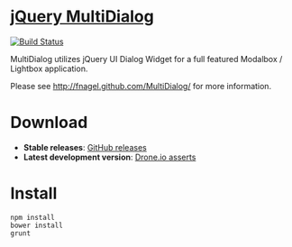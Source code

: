 # [jQuery MultiDialog](http://fnagel.github.com/MultiDialog/) 

[![Build Status](https://drone.io/github.com/fnagel/MultiDialog/status.png)](https://drone.io/github.com/fnagel/MultiDialog/latest)

MultiDialog utilizes jQuery UI Dialog Widget for a full featured Modalbox / Lightbox application.

Please see http://fnagel.github.com/MultiDialog/ for more information.

# Download

* **Stable releases**: [GitHub releases](https://github.com/fnagel/MultiDialog/releases)
* **Latest development version**: [Drone.io asserts](https://drone.io/github.com/fnagel/MultiDialog/files)

# Install

````
npm install
bower install
grunt
````